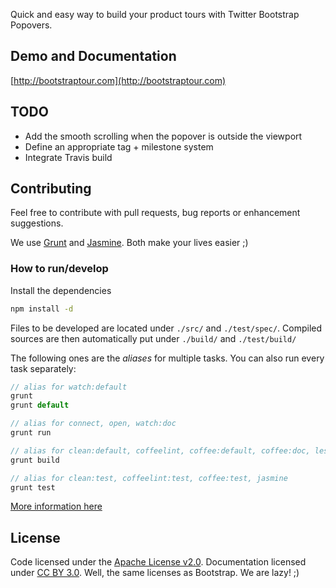 Quick and easy way to build your product tours with Twitter Bootstrap Popovers.

## Demo and Documentation ##
[http://bootstraptour.com](http://bootstraptour.com)

## TODO ##
- Add the smooth scrolling when the popover is outside the viewport
- Define an appropriate tag + milestone system
- Integrate Travis build

## Contributing ##
Feel free to contribute with pull requests, bug reports or enhancement suggestions.

We use [Grunt](http://gruntjs.com/) and [Jasmine](http://pivotal.github.io/jasmine/). Both make your lives easier ;)

### How to run/develop

Install the dependencies

```bash
npm install -d
```

Files to be developed are located under `./src/` and `./test/spec/`.
Compiled sources are then automatically put under `./build/` and `./test/build/`

The following ones are the _aliases_ for multiple tasks. You can also run every task separately:

```javascript
// alias for watch:default
grunt
grunt default

// alias for connect, open, watch:doc
grunt run

// alias for clean:default, coffeelint, coffee:default, coffee:doc, less, uglify, copy
grunt build

// alias for clean:test, coffeelint:test, coffee:test, jasmine
grunt test
```

[More information here](http://bootstraptour.com/#grunt-usage)

## License ##
Code licensed under the [Apache License v2.0](http://www.apache.org/licenses/LICENSE-2.0).
Documentation licensed under [CC BY 3.0](http://creativecommons.org/licenses/by/3.0/).
Well, the same licenses as Bootstrap. We are lazy! ;)